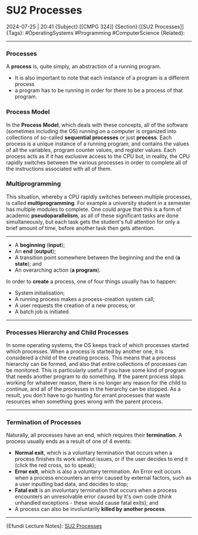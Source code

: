 # SU2 Processes
2024-07-25 | 20:41
{Subject}:[[CMPG 324]]
{Section}:[[SU2 Processes]]
{Tags}: #OperatingSystems #Programming #ComputerScience 
{Related}:

--- 
### Processes
A **process** is, quite simply, an abstraction of a running program.
 - It is also important to note that each instance of a program is a different process
 - a program has to be running in order for there to be a process of that program.

### Process Model
In the **Process Model**, which deals with these concepts, all of the software (sometimes including the OS) running on a computer is organized into collections of so-called **sequential processes** or just **process**. Each process is a unique instance of a running program, and contains the values of all the variables, program counter values, and register values. Each process acts as if it has exclusive access to the CPU but, in reality, the CPU rapidly switches between the various processes in order to complete all of the instructions associated with all of them.

### Multiprogramming
This situation, whereby a CPU rapidly switches between multiple processes, is called **multiprogramming**. 
For example a university student in a semester has multiple modules to complete. One could argue that this is a form of academic **pseudoparallelism**, as all of these significant tasks are done simultaneously, but each task gets the student's full attention for only a brief amount of time, before another task then gets attention.

---
- A **beginning** (**input**);
- An **end** (**output**);
- A transition point somewhere between the beginning and the end (**a state**); and
- An overarching action (**a program**).

In order to **create** a process, one of four things usually has to happen:

- System initialisation;
- A running process makes a process-creation system call;
- A user requests the creation of a new process; or
- A batch job is initiated.

---
### Processes Hierarchy and Child Processes
In some operating systems, the OS keeps track of which processes started which processes. When a process is started by another one, it is considered a child of the creating process. This means that a process hierarchy can be formed, and also that entire collections of processes can be monitored. This is particularly useful if you have some kind of program that needs another program to do something. If the parent process stops working for whatever reason, there is no longer any reason for the child to continue, and all of the processes in the hierarchy can be stopped. As a result, you don't have to go hunting for errant processes that waste resources when something goes wrong with the parent process.

---

### Termination of Processes
Naturally, all processes have an end, which requires their **termination**. A process usually ends as a result of one of 4 events:

- **Normal exit**, which is a voluntary termination that occurs when a process finishes its work without issues, or if the user decides to end it (click the red cross, so to speak);
- **Error exit**, which is also a voluntary termination. An Error exit occurs when a process encounters an error caused by external factors, such as a user inputting bad data, and decides to stop;
- **Fatal exit** is an involuntary termination that occurs when a process encounters an unresolvable error caused by it's own code (think unhandled exceptions - these would cause fatal exits); and
- A process can also be involuntarily **killed by another process**.


--- 
{Efundi Lecture Notes}: [SU2 Processes]()